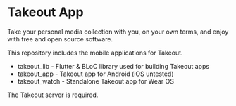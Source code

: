 # Takeout App

Take your personal media collection with you, on your own terms, and enjoy with free and open source software. 

This repository includes the mobile applications for Takeout.

- takeout_lib - Flutter & BLoC library used for building Takeout apps
- takeout_app - Takeout app for Android (iOS untested)
- takeout_watch - Standalone Takeout app for Wear OS

The Takeout server is required.

